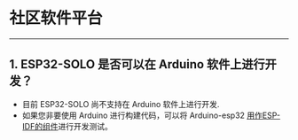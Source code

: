 # 社区软件平台

<style>
body {counter-reset: h2}
  h2 {counter-reset: h3}
  h2:before {counter-increment: h2; content: counter(h2) ". "}
  h3:before {counter-increment: h3; content: counter(h2) "." counter(h3) ". "}
  h2.nocount:before, h3.nocount:before, { content: ""; counter-increment: none }
</style>

---

## ESP32-SOLO 是否可以在 Arduino 软件上进行开发？

- 目前 ESP32-SOLO 尚不支持在 Arduino 软件上进行开发.
- 如果您非要使用 Arduino 进行构建代码，可以将 Arduino-esp32 [用作ESP-IDF的组件](https://github.com/espressif/arduino-esp32/blob/master/docs/esp-idf_component.md)进行开发测试。
